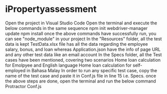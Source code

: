 # iPropertyassessment

Open the project in Visual Studio Code
Open the terminal and execute the below commands in the same sequence
npm init
webdriver-manager update 
npm install
once the above commands have successfully run, you can see "node_module" in your project
In the "Resources" folder, all the test data is kept 
TestData.xlsx file has all the data regarding the employee salary, bonus, and loan
whereas Application.json have the info of page URL and any other test data like an email account 
In the Specs folder, all the Test cases have been mentioned, covering two scenarios
Home loan calculation for Emolpyee and English language 
Home loan calculation for self-employed in Bahasa Malay
In order to run any specific test case, copy the name of the test case and paste it in Conf.js file in line 15 i.e. Specs.
once the above steps are done, open the terminal and run the below command
Protractor Conf.js

